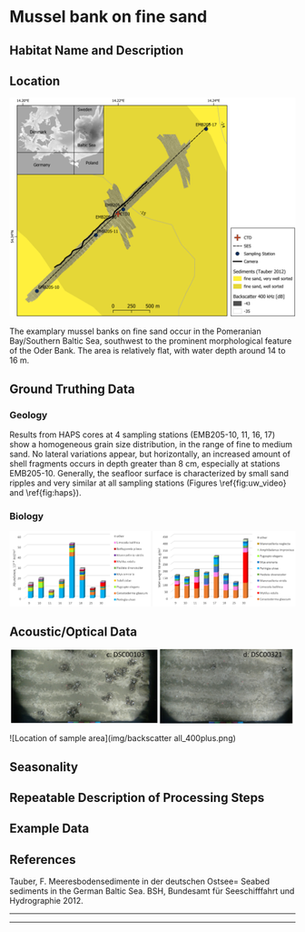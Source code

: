 # Mussel bank on fine sand

## Habitat Name and Description


## Location

![Location of sample area](img/oderbank_overview.png)

The examplary mussel banks on fine sand occur in the Pomeranian Bay/Southern Baltic Sea, southwest to the prominent morphological feature of the Oder Bank. The area is relatively flat, with water depth around 14 to 16 m.

## Ground Truthing Data
### Geology
Results from HAPS cores at 4 sampling stations (EMB205-10, 11, 16, 17) show a homogeneous grain size distribution, in the range of fine to medium sand. No lateral variations appear, but horizontally, an increased amount of shell fragments occurs in depth greater than 8 cm, especially at stations EMB205-10. Generally, the seafloor surface is characterized by small sand ripples and very similar at all sampling stations (Figures \ref{fig:uw_video} and \ref{fig:haps}).


### Biology
![Location of sample area](img/bio_abundance.png)

## Acoustic/Optical Data
![Location of sample area](img/bio_videostills.png)

![Location of sample area](img/backscatter all_400plus.png)

## Seasonality


## Repeatable Description of Processing Steps

## Example Data

## References
Tauber, F. Meeresbodensedimente in der deutschen Ostsee= Seabed sediments in the German Baltic Sea. BSH, Bundesamt für Seeschifffahrt und Hydrographie 2012.

---


---
